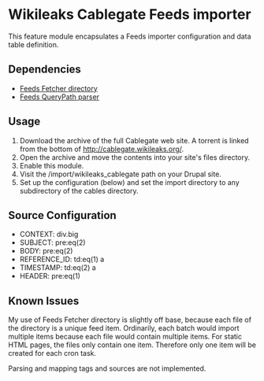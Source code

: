 # Wikileaks Cablegate Feeds importer

This feature module encapsulates a Feeds importer configuration and data table
definition.

## Dependencies

* [Feeds Fetcher directory](http://drupal.org/project/feeds_fetcher_directory)
* [Feeds QueryPath parser](http://drupal.org/project/feeds_querypath_parser)

## Usage

1. Download the archive of the full Cablegate web site. A torrent is linked from
   the bottom of http://cablegate.wikileaks.org/.
2. Open the archive and move the contents into your site's files directory.
3. Enable this module.
4. Visit the /import/wikileaks_cablegate path on your Drupal site.
5. Set up the configuration (below) and set the import directory to any
   subdirectory of the cables directory.

## Source Configuration

* CONTEXT: div.big
* SUBJECT: pre:eq(2)
* BODY: pre:eq(2)
* REFERENCE_ID: td:eq(1) a
* TIMESTAMP: td:eq(2) a
* HEADER: pre:eq(1)

## Known Issues

My use of Feeds Fetcher directory is slightly off base, because each file of the
directory is a unique feed item. Ordinarily, each batch would import multiple
items because each file would contain multiple items. For static HTML pages, the
files only contain one item. Therefore only one item will be created for each
cron task.

Parsing and mapping tags and sources are not implemented.
